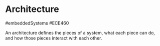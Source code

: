 # Architecture
#embeddedSystems #ECE460

An architecture defines the pieces of a system, what each piece can do, and how those pieces interact with each other.
